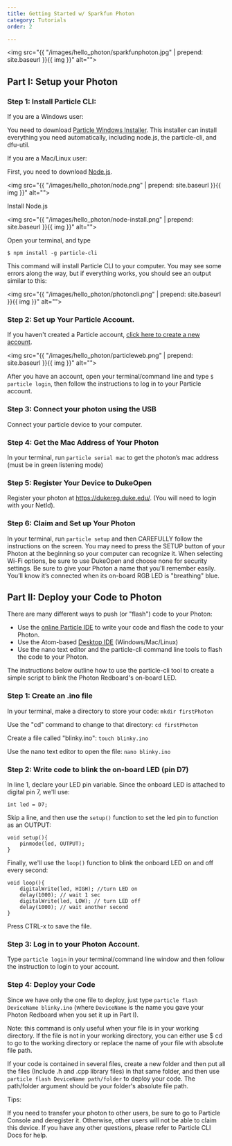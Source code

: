 ```yaml
---
title: Getting Started w/ Sparkfun Photon
category: Tutorials
order: 2

---
```


<img src="{{ "/images/hello_photon/sparkfunphoton.jpg" | prepend: site.baseurl }}{{ img }}" alt="">

## Part I: Setup your Photon

### Step 1: Install Particle CLI:

If you are a Windows user:

You need to download [Particle Windows Installer](https://binaries.particle.io/cli/installer/windows/ParticleCLISetup.exe). This installer can install everything you need automatically, including node.js, the particle-cli, and dfu-util.

If you are a Mac/Linux user:

First, you need to download [Node.js](https://nodejs.org/en/download/).

<img src="{{ "/images/hello_photon/node.png" | prepend: site.baseurl }}{{ img }}" alt="">

Install Node.js

<img src="{{ "/images/hello_photon/node-install.png" | prepend: site.baseurl }}{{ img }}" alt="">

Open your terminal, and type

`$ npm install -g particle-cli`

This command will install Particle CLI to your computer. You may see some errors along the way, but if everything works, you should see an output similar to this:

<img src="{{ "/images/hello_photon/photoncli.png" | prepend: site.baseurl }}{{ img }}" alt="">

### Step 2: Set up Your Particle Account.

If you haven't created a Particle account, [click here to create a new account](https://login.particle.io/signup).

<img src="{{ "/images/hello_photon/particleweb.png" | prepend: site.baseurl }}{{ img }}" alt="">

After you have an account, open your terminal/command line and type `$ particle login`, then follow the instructions to log in to your Particle account.

### Step 3: Connect your photon using the USB

Connect your particle device to your computer.

### Step 4: Get the Mac Address of Your Photon

In your terminal, run `particle serial mac` to get the photon’s mac address (must be in green listening mode)

### Step 5: Register Your Device to DukeOpen

Register your photon at https://dukereg.duke.edu/. (You will need to login with your NetId).

### Step 6: Claim and Set up Your Photon

In your terminal, run `particle setup` and then CAREFULLY follow the instructions on the screen. You may need to press the SETUP button of your Photon at the beginning so your computer can recognize it. When selecting Wi-Fi options, be sure to use DukeOpen and choose none for security settings. Be sure to give your Photon a name that you'll remember easily. You’ll know it’s connected when its on-board RGB LED is "breathing" blue.

## Part II: Deploy your Code to Photon

There are many different ways to push (or "flash") code to your Photon:

* Use the [online Particle IDE](https://build.particle.io) to write your code and flash the code to your Photon.
* Use the Atom-based [Desktop IDE](https://www.particle.io/products/development-tools/particle-desktop-ide) (Windows/Mac/Linux)
* Use the nano text editor and the particle-cli command line tools to flash the code to your Photon.

The instructions below outline how to use the particle-cli tool to create a simple script to blink the Photon Redboard's on-board LED.

### Step 1:  Create an .ino file

In your terminal, make a directory to store your code: `mkdir firstPhoton`

Use the "cd" command to change to that directory:  `cd firstPhoton`

Create a file called "blinky.ino": `touch blinky.ino`

Use the nano text editor to open the file:  `nano blinky.ino`

### Step 2:  Write code to blink the on-board LED (pin D7)

In line 1, declare your LED pin variable.  Since the onboard LED is attached to digital pin 7, we'll use:  

```
int led = D7;
```

Skip a line, and then use the `setup()` function to set the led pin to function as an OUTPUT:
```
void setup(){
    pinmode(led, OUTPUT);
}
```

Finally, we'll use the `loop()` function to blink the onboard LED on and off every second:
```
void loop(){
    digitalWrite(led, HIGH); //turn LED on
    delay(1000); // wait 1 sec
    digitalWrite(led, LOW); // turn LED off
    delay(1000); // wait another second
}
```

Press CTRL-x to save the file.



### Step 3: Log in to your Photon Account.

Type `particle login` in your terminal/command line window and then follow the instruction to login to your account.

### Step 4: Deploy your Code

Since we have only the one file to deploy, just type `particle flash DeviceName blinky.ino` (where `DeviceName` is the name you gave your Photon Redboard when you set it up in Part I).

Note: this command is only useful when your file is in your working directory. If the file is not in your working directory, you can either use $ cd to go to the working directory or replace the name of your file with absolute file path.

If your code is contained in several files, create a new folder and then put all the files (Include .h and .cpp library files) in that same folder, and then use `particle flash DeviceName path/folder` to deploy your code. The path/folder argument should be your folder's absolute file path.

Tips:

If you need to transfer your photon to other users, be sure to go to Particle Console and deregister it. Otherwise, other users will not be able to claim this device. If you have any other questions, please refer to Particle CLI Docs for help.
